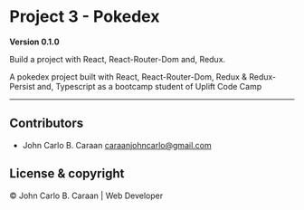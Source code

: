 # Project 3 - Pokedex

**Version 0.1.0**

Build a project with React, React-Router-Dom and, Redux.

A pokedex project built with React, React-Router-Dom, Redux & Redux-Persist and, Typescript as a bootcamp student of Uplift Code Camp

---

## Contributors

- John Carlo B. Caraan <caraanjohncarlo@gmail.com>

## License & copyright

&copy; John Carlo B. Caraan | Web Developer
